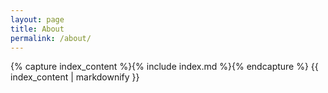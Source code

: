 ```yaml
---
layout: page
title: About
permalink: /about/
---
```

{% capture index_content %}{% include index.md %}{% endcapture %}
{{ index_content | markdownify }}
